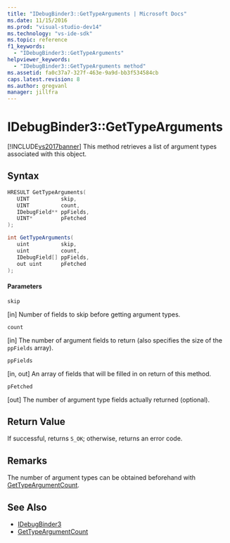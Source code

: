 ```yaml
---
title: "IDebugBinder3::GetTypeArguments | Microsoft Docs"
ms.date: 11/15/2016
ms.prod: "visual-studio-dev14"
ms.technology: "vs-ide-sdk"
ms.topic: reference
f1_keywords:
  - "IDebugBinder3::GetTypeArguments"
helpviewer_keywords:
  - "IDebugBinder3::GetTypeArguments method"
ms.assetid: fa0c37a7-327f-463e-9a9d-bb3f534584cb
caps.latest.revision: 8
ms.author: gregvanl
manager: jillfra
---
```

# IDebugBinder3::GetTypeArguments
[!INCLUDE[vs2017banner](../../../includes/vs2017banner.md)]
This method retrieves a list of argument types associated with this object.

## Syntax

```cpp
HRESULT GetTypeArguments(
   UINT          skip,
   UINT          count,
   IDebugField** ppFields,
   UINT*         pFetched
);
```

```csharp
int GetTypeArguments(
   uint          skip,
   uint          count,
   IDebugField[] ppFields,
   out uint      pFetched
);
```

#### Parameters

 `skip`

 [in] Number of fields to skip before getting argument types.

 `count`

 [in] The number of argument fields to return (also specifies the size of the `ppFields` array).

 `ppFields`

 [in, out] An array of fields that will be filled in on return of this method.

 `pFetched`

 [out] The number of argument type fields actually returned (optional).

## Return Value
 If successful, returns `S_OK`; otherwise, returns an error code.

## Remarks
 The number of argument types can be obtained beforehand with [GetTypeArgumentCount](../../../extensibility/debugger/reference/idebugbinder3-gettypeargumentcount.md).

## See Also

- [IDebugBinder3](../../../extensibility/debugger/reference/idebugbinder3.md)
- [GetTypeArgumentCount](../../../extensibility/debugger/reference/idebugbinder3-gettypeargumentcount.md)